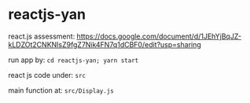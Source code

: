 # reactjs-yan
react.js assessment: https://docs.google.com/document/d/1JEhYjBqJZ-kLDZOt2CNKNIsZ9fgZ7Nik4FN7q1dCBF0/edit?usp=sharing

run app by: `cd reactjs-yan; yarn start` 

react js code under: `src`

main function at: `src/Display.js`

